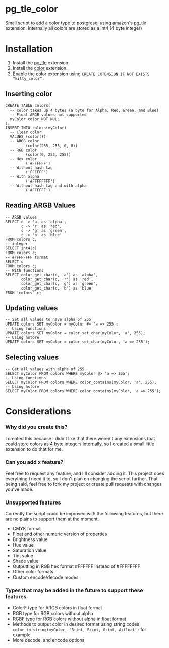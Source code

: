 # pg_tle_color
Small script to add a color type to postgresql using amazon's pg_tle extension. Internally all colors are stored as a int4 (4 byte integer)

# Installation
1. Install the [pg_tle](https://github.com/aws/pg_tle) extension.
3. Install the [color](https://github.com/HugKitten/pg_tle_color/blob/main/color_install.sql) extension.
4. Enable the color extension using `CREATE EXTENSION IF NOT EXISTS "kitty_color";`

## Inserting color
```
CREATE TABLE colors(
  -- color takes up 4 bytes (a byte for Alpha, Red, Green, and Blue)
  -- Float ARGB values not supported
  myColor color NOT NULL
);
INSERT INTO colors(myColor)
  -- Clear color
  VALUES (color())
  -- ARGB color
         (color(255, 255, 0, 0))
  -- RGB color
         (color(0, 255, 255))
  -- Hex color
         ('#FFFFFF')
  -- Without hash tag
         ('FFFFFF')
  -- With alpha
         ('#FFFFFFFF')
  -- Without hash tag and with alpha
         ('#FFFFFF')
```

## Reading ARGB Values 
```
-- ARGB values
SELECT c -> 'a' as 'alpha',
       c -> 'r' as 'red',
       c -> 'g' as 'green',
       c -> 'b' as 'blue'
FROM colors c;
-- integer
SELECT int4(c)
FROM colors c;
-- #FFFFFFFF format
SELECT c
FROM colors c;
-- With functions
SELECT color_get_char(c, 'a') as 'alpha',
       color_get_char(c, 'r') as 'red',
       color_get_char(c, 'g') as 'green',
       color_get_char(c, 'b') as 'blue'
FROM 'colors' c;
```

## Updating values
```
-- Set all values to have alpha of 255
UPDATE colors SET myColor = myColor #= 'a => 255';
-- Using functions
UPDATE colors SET myColor = color_set_char(myColor, 'a', 255);
-- Using hstore
UPDATE colors SET myColor = color_set_char(myColor, 'a => 255');
```

## Selecting values
```
-- Get all values with alpha of 255
SELECT myColor FROM colors WHERE myColor @> 'a => 255';
-- Using functions
SELECT myColor FROM colors WHERE color_contains(myColor, 'a', 255);
-- Using hstore
SELECT myColor FROM colors WHERE color_contains(myColor, 'a => 255');
```

# Considerations
### Why did you create this?
I created this because I didn't like that there weren't any extensions that could store colors as 4 byte integers internally, so I created a small little extension to do that for me.

### Can you add x feature?
Feel free to request any feature, and I'll consider adding it. This project does everything I need it to, so I don't plan on changing the script further. That being said, feel free to fork my project or create pull requests with changes you've made.

### Unsupported features
Currently the script could be improved with the following features, but there are no plains to support them at the moment.
- CMYK format
- Float and other numeric version of properties
- Brightness value
- Hue value
- Saturation value
- Tint value
- Shade value
- Outputting in RGB hex format #FFFFFF instead of #FFFFFFFF
- Other color formats
- Custom encode/decode modes

### Types that may be added in the future to support these features
- ColorF type for ARGB colors in float format
- RGB type for RGB colors without alpha
- RGBF type for RGB colors without alpha in float format
- Methods to output color in desired format using string codes ``color_to_string(myColor, 'R:int, B:int, G:int, A:float')`` for example.
- More decode, and encode options
